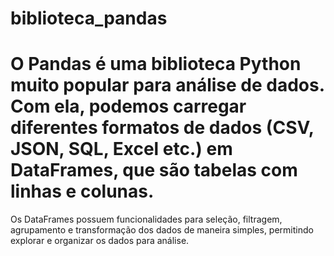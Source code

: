 # biblioteca_pandas

# O Pandas é uma biblioteca Python muito popular para análise de dados. Com ela, podemos carregar diferentes formatos de dados (CSV, JSON, SQL, Excel etc.) em DataFrames, que são tabelas com linhas e colunas.

Os DataFrames possuem funcionalidades para seleção, filtragem, agrupamento e transformação dos dados de maneira simples, permitindo explorar e organizar os dados para análise.
